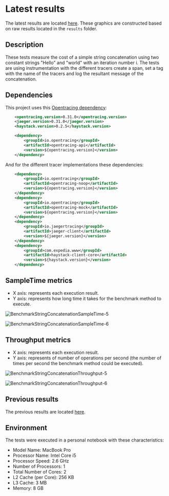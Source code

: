 # Latest results

The latest results are located [here](http://jmh.morethan.io/?sources=https://raw.githubusercontent.com/opentracing-contrib/java-benchmarks/master/opentracing-benchmark-simple-java/results/jmh-2019-05-03-15-06-13.json,https://raw.githubusercontent.com/opentracing-contrib/java-benchmarks/master/opentracing-benchmark-simple-java/results/jmh-2019-05-02-14-16-33.json,https://raw.githubusercontent.com/opentracing-contrib/java-benchmarks/master/opentracing-benchmark-simple-java/results/jmh-2019-05-02-13-55-17.json,https://raw.githubusercontent.com/opentracing-contrib/java-benchmarks/master/opentracing-benchmark-simple-java/results/jmh-2019-05-02-13-30-48.json,https://raw.githubusercontent.com/opentracing-contrib/java-benchmarks/master/opentracing-benchmark-simple-java/results/jmh-2019-05-02-12-18-04.json&topBar=Opentracing%20simple%20java).
These graphics are constructed based on raw results located in the ``results`` folder.

## Description

These tests measure the cost of a simple string concatenation using two constant strings "Hello" and "world" with an iteration number i.
The tests are using instrumentation with the different tracers create a span, set a tag with the name of the tracers and log the resultant message of the concatenation.

## Dependencies

This project uses this [Opentracing dependency](https://github.com/opentracing/opentracing-java):

```xml
    <opentracing.version>0.31.0</opentracing.version>
    <jaeger.version>0.31.0</jaeger.version>
    <haystack.version>0.2.5</haystack.version>

    <dependency>
        <groupId>io.opentracing</groupId>
        <artifactId>opentracing-api</artifactId>
	    <version>${opentracing.version}</version>
    </dependency>
```

And for the different tracer implementations these dependencies:

```xml
    <dependency>
        <groupId>io.opentracing</groupId>
        <artifactId>opentracing-noop</artifactId>
        <version>${opentracing.version}</version>
    </dependency>
    <dependency>
        <groupId>io.opentracing</groupId>
        <artifactId>opentracing-mock</artifactId>
        <version>${opentracing.version}</version>
    </dependency>
    <dependency>
        <groupId>io.jaegertracing</groupId>
        <artifactId>jaeger-client</artifactId>
        <version>${jaeger.version}</version>
    </dependency>
    <dependency>
        <groupId>com.expedia.www</groupId>
        <artifactId>haystack-client-core</artifactId>
        <version>${haystack.version}</version>
    </dependency>
```

## SampleTime metrics

- X axis: represents each execution result.
- Y axis: represents how long time it takes for the benchmark method to execute.

![BenchmarkStringConcatenationSampleTime-5](results-imgs/BenchmarkStringConcatenationSampleTime.5.png)

![BenchmarkStringConcatenationSampleTime-6](results-imgs/BenchmarkStringConcatenationSampleTime.6.png)

## Throughput metrics

- X axis: represents each execution result.
- Y axis: represents of number of operations per second  (the number of times per second the benchmark method could be executed).

![BenchmarkStringConcatenationThroughput-5](results-imgs/BenchmarkStringConcatenationThroughput.5.png)

![BenchmarkStringConcatenationThroughput-6](results-imgs/BenchmarkStringConcatenationThroughput.6.png)

## Previous results
The previous results are located [here](results-md/previous.md).

## Environment
The tests were executed in a personal notebook with these characteristics:

- Model Name:	MacBook Pro
- Processor Name:	Intel Core i5
- Processor Speed:	2.6 GHz
- Number of Processors:	1
- Total Number of Cores:	2
- L2 Cache (per Core):	256 KB
- L3 Cache:	3 MB
- Memory:	8 GB

